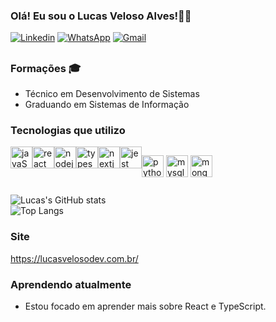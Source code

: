 ### Olá! Eu sou o Lucas Veloso Alves!👋🏽

[![Linkedin](https://img.shields.io/badge/LinkedIn-0077B5?style=for-the-badge&logo=linkedin&logoColor=white)](https://www.linkedin.com/in/lucasvelosoalves/)
[![WhatsApp](https://img.shields.io/badge/WhatsApp-25D366?style=for-the-badge&logo=whatsapp&logoColor=white)](https://api.whatsapp.com/send?phone=5571996579989)
[![Gmail](https://img.shields.io/badge/Gmail-D14836?style=for-the-badge&logo=gmail&logoColor=white)](mailto:lucasvalves98@gmail.com)

##
### Formações 🎓

- Técnico em Desenvolvimento de Sistemas
- Graduando em Sistemas de Informação


### Tecnologias que utilizo  
<div  style="display:inline-flex">
   <img align="center" alt="javaScript5" heigth="30" width="35"
  src="https://cdn.jsdelivr.net/gh/devicons/devicon/icons/javascript/javascript-plain.svg" >
   <img align="center" alt="react" heigth="30" width="35" 
  src="https://cdn.jsdelivr.net/gh/devicons/devicon/icons/react/react-original.svg" />
   <img align="center"  alt="nodejs" heigth="30" width="35" 
  src="https://cdn.jsdelivr.net/gh/devicons/devicon/icons/nodejs/nodejs-original.svg" >
    <img align="center" alt="typescript" heigth="30" width="35" 
  src="https://cdn.jsdelivr.net/gh/devicons/devicon/icons/typescript/typescript-original.svg" >
    
  <img align="center" alt="nextjs" heigth="30" width="35" src="https://cdn.jsdelivr.net/gh/devicons/devicon@latest/icons/nextjs/nextjs-original.svg" />  
<img align="center" alt="jest" heigth="30" width="35" src="https://cdn.jsdelivr.net/gh/devicons/devicon@latest/icons/jest/jest-plain.svg" />
      
   <img align="center" alt="python" heigth="30" width="35" 
  src="https://cdn.jsdelivr.net/gh/devicons/devicon/icons/python/python-original.svg" >
    <img align="center" alt="mysql" heigth="30" width="35" 
  src="https://cdn.jsdelivr.net/gh/devicons/devicon/icons/mysql/mysql-original.svg" >
    <img align="center" alt="mongodb" heigth="30" width="35" 
  src="https://cdn.jsdelivr.net/gh/devicons/devicon/icons/mongodb/mongodb-original.svg" >
</div>


![Lucas's GitHub stats](https://github-readme-stats.vercel.app/api?username=lucasvalves&show__icons=true&theme=cobalthighcontrast)
<br>
![Top Langs](https://github-readme-stats.vercel.app/api/top-langs/?username=lucasvalves&layout=compact)

### Site
https://lucasvelosodev.com.br/

### Aprendendo atualmente

- Estou focado em aprender mais sobre React e TypeScript.


